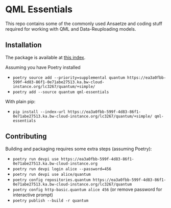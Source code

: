 # QML Essentials

This repo contains some of the commonly used Ansaetze and coding stuff required for working with QML and Data-Reuploading models.

## Installation

The package is available at [this index](https://ea3a0fbb-599f-4d83-86f1-0e71abe27513.ka.bw-cloud-instance.org/lc3267/quantum).

Assuming you have Poetry installed
- `poetry source add --priority=supplemental quantum https://ea3a0fbb-599f-4d83-86f1-0e71abe27513.ka.bw-cloud-instance.org/lc3267/quantum/+simple/`
- `poetry add --source quantum qml-essentials`

With plain pip:
- `pip install --index-url https://ea3a0fbb-599f-4d83-86f1-0e71abe27513.ka.bw-cloud-instance.org/lc3267/quantum/+simple/ qml-essentials`

## Contributing

Building and packaging requires some extra steps (assuming Poetry):
- `poetry run devpi use https://ea3a0fbb-599f-4d83-86f1-0e71abe27513.ka.bw-cloud-instance.org`
- `poetry run devpi login alice --password=456`
- `poetry run devpi use alice/quantum`
- `poetry config repositories.quantum https://ea3a0fbb-599f-4d83-86f1-0e71abe27513.ka.bw-cloud-instance.org/lc3267/quantum`
- `poetry config http-basic.quantum alice 456` (or remove password for interactive prompt)
- `poetry publish --build -r quantum`